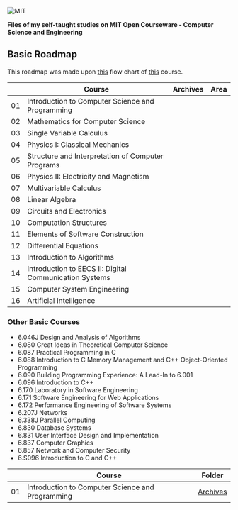 ![MIT](http://i.imgur.com/Dwcu84C.jpg)

**Files of my self-taught studies on MIT Open Courseware - Computer Science and Engineering**

## Basic Roadmap

This roadmap was made upon [this](http://www.eecs.mit.edu/academics-admissions/undergraduate-programs/course-6-3-computer-science-and-engineering) flow chart of [this](http://www.eecs.mit.edu/academics-admissions/undergraduate-programs/course-6-3-computer-science-and-engineering) course.

||Course|Archives|Area|
|---|---|---|---|
|01|Introduction to Computer Science and Programming|||
|02|Mathematics for Computer Science|||
|03|Single Variable Calculus|||
|04|Physics I: Classical Mechanics|||
|05|Structure and Interpretation of Computer Programs|||
|06|Physics II: Electricity and Magnetism|||
|07|Multivariable Calculus|||
|08|Linear Algebra|||
|09|Circuits and Electronics|||
|10|Computation Structures|||
|11|Elements of Software Construction|||
|12|Differential Equations|||
|13|Introduction to Algorithms|||
|14|Introduction to EECS II: Digital Communication Systems|||
|15|Computer System Engineering|||
|16|Artificial Intelligence|||

### Other Basic Courses

* 6.046J Design and Analysis of Algorithms
* 6.080  Great Ideas in Theoretical Computer Science
* 6.087  Practical Programming in C
* 6.088  Introduction to C Memory Management and C++ Object-Oriented Programming
* 6.090  Building Programming Experience: A Lead-In to 6.001
* 6.096  Introduction to C++
* 6.170  Laboratory in Software Engineering
* 6.171  Software Engineering for Web Applications
* 6.172  Performance Engineering of Software Systems
* 6.207J Networks
* 6.338J Parallel Computing
* 6.830  Database Systems
* 6.831  User Interface Design and Implementation
* 6.837  Computer Graphics
* 6.857  Network and Computer Security
* 6.S096 Introduction to C and C++


||Course|Folder|
|---|---|---|
|01|Introduction to Computer Science and Programming|[Archives](https://github.com/ericdouglas/MIT-computer-science/tree/master/archives/01-introduction-to-computer-science-and-programming)|
